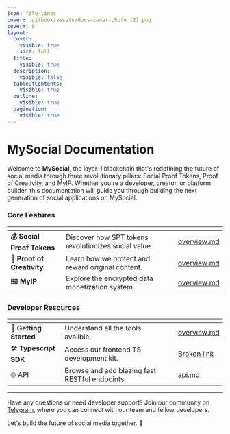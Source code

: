 ```yaml
---
icon: file-lines
cover: .gitbook/assets/docs-cover-photo (2).png
coverY: 0
layout:
  cover:
    visible: true
    size: full
  title:
    visible: true
  description:
    visible: false
  tableOfContents:
    visible: true
  outline:
    visible: true
  pagination:
    visible: true
---
```


# MySocial Documentation

Welcome to **MySocial**, the layer-1 blockchain that's redefining the future of social media through three revolutionary pillars: Social Proof Tokens, Proof of Creativity, and MyIP. Whether you're a developer, creator, or platform builder, this documentation will guide you through building the next generation of social applications on MySocial.

### Core Features

<table data-view="cards"><thead><tr><th></th><th></th><th data-hidden data-card-cover data-type="files"></th><th data-hidden></th><th data-hidden data-card-target data-type="content-ref"></th></tr></thead><tbody><tr><td><strong>💰 Social Proof Tokens</strong></td><td>Discover how SPT tokens revolutionizes social value.</td><td></td><td></td><td><a href="social-proof-tokens/overview.md">overview.md</a></td></tr><tr><td>🎨 <strong>Proof of Creativity</strong></td><td>Learn how we protect and reward original content.</td><td></td><td></td><td><a href="proof-of-creativity/overview.md">overview.md</a></td></tr><tr><td>🖼️ <strong>MyIP</strong></td><td>Explore the encrypted data monetization system.</td><td></td><td></td><td><a href="my-information-property/overview.md">overview.md</a></td></tr></tbody></table>

### Developer Resources

<table data-view="cards"><thead><tr><th></th><th></th><th data-hidden data-card-cover data-type="files"></th><th data-hidden></th><th data-hidden data-card-target data-type="content-ref"></th></tr></thead><tbody><tr><td><strong>🚀 Getting Started</strong></td><td>Understand all the tools avalible.</td><td></td><td></td><td><a href="developers/overview.md">overview.md</a></td></tr><tr><td>🛠️ <strong>Typescript SDK</strong></td><td>Access our frontend TS development kit.</td><td></td><td></td><td><a href="broken-reference">Broken link</a></td></tr><tr><td>🌐 API</td><td>Browse and add blazing fast RESTful endpoints.</td><td></td><td></td><td><a href="developers/api.md">api.md</a></td></tr></tbody></table>

***

Have any questions or need developer support? Join our community on [Telegram](https://t.me/mysocial_chain), where you can connect with our team and fellow developers.

Let's build the future of social media together. 🚀
